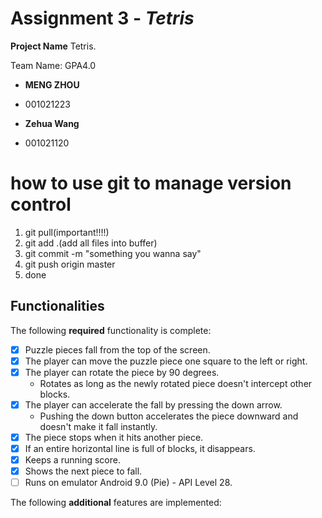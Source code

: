 

# Assignment 3 - *Tetris*



****Project Name**** Tetris.



Team Name: GPA4.0

* ****MENG ZHOU****

- 001021223

* ****Zehua Wang****

- 001021120


# how to use git to manage version control
1. git pull(important!!!!)
2. git add .(add all files into buffer)
3. git commit -m "something you wanna say"
4. git push origin master
5. done
## Functionalities

[//]: # (Write [x] to mark off what was accomplished.<br/>)

The following ****required**** functionality is complete:

* [x] Puzzle pieces fall from the top of the screen.
* [x] The player can move the puzzle piece one square to the left or right.
* [x]  The player can rotate the piece by 90 degrees.
	* Rotates as long as the newly rotated piece doesn't intercept other blocks.
* [x] The player can accelerate the fall by pressing the down arrow.
	- Pushing the down button accelerates the piece downward and doesn't make it fall instantly.
* [x]  The piece stops when it hits another piece.
* [x]  If an entire horizontal line is full of blocks, it disappears.
* [x]  Keeps a running score.
* [x]  Shows the next piece to fall.
* [ ]  Runs on emulator Android 9.0 (Pie) - API Level 28.

[//]: # (* [ ] Got any features?)
The following ****additional**** features are implemented:<br/>
